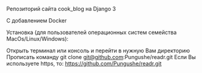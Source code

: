 Репозиторий сайта cook_blog на Django 3

С добавлением Docker

Установка (для пользователей операционных систем семейства MacOs/Linux/Windows):

Открыть терминал или консоль и перейти в нужную Вам директорию Прописать команду git clone git@github.com:Pungushe/readr.git Если Вы используете https, то: https://github.com/Pungushe/readr.git
